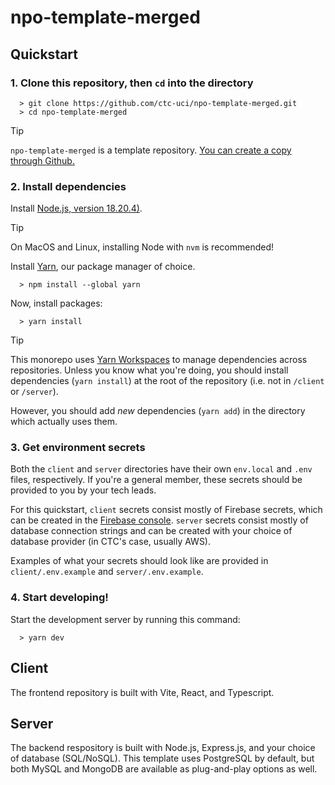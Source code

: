 # npo-template-merged

## Quickstart

### 1. Clone this repository, then `cd` into the directory

```shell
  > git clone https://github.com/ctc-uci/npo-template-merged.git
  > cd npo-template-merged
```

> [!TIP]
> `npo-template-merged` is a template repository. [You can create a copy through Github.](https://docs.github.com/en/repositories/creating-and-managing-repositories/creating-a-repository-from-a-template)

### 2. Install dependencies

Install [Node.js, version 18.20.4)](https://nodejs.org/en/download/package-manager). 

> [!TIP]
> On MacOS and Linux, installing Node with `nvm` is recommended!

Install [Yarn](https://classic.yarnpkg.com/lang/en/), our package manager of choice.

```shell
  > npm install --global yarn
```

Now, install packages:

```shell
  > yarn install
```

> [!TIP]
> This monorepo uses [Yarn Workspaces](https://classic.yarnpkg.com/lang/en/docs/workspaces/) to manage dependencies across repositories. Unless you know what you're doing, you should install dependencies (`yarn install`) at the root of the repository (i.e. not in `/client` or `/server`).
> 
> However, you should add _new_ dependencies (`yarn add`) in the directory which actually uses them.

### 3. Get environment secrets

Both the `client` and `server` directories have their own `env.local` and `.env` files, respectively. If you're a general member, these secrets should be provided to you by your tech leads. 

For this quickstart, `client` secrets consist mostly of Firebase secrets, which can be created in the [Firebase console](https://console.firebase.google.com/). `server` secrets consist mostly of database connection strings and can be created with your choice of database provider (in CTC's case, usually AWS).

Examples of what your secrets should look like are provided in `client/.env.example` and `server/.env.example`.

### 4. Start developing!

Start the development server by running this command:

```shell
  > yarn dev
```

## Client
The frontend repository is built with Vite, React, and Typescript.

## Server
The backend respository is built with Node.js, Express.js, and your choice of database (SQL/NoSQL). This template uses PostgreSQL by default, but both MySQL and MongoDB are available as plug-and-play options as well.
